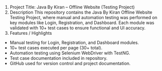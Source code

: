 1. Project Title:  Java By Kiran – Offline Website (Testing Project)
2. Description
This repository contains the Java By Kiran Offline Website Testing Project, where manual and automation testing was performed on key modules like
Login, Registration, and Dashboard. Each module was validated with 10+ test cases to ensure functional and UI accuracy.
3. Features / Highlights
- Manual testing for Login, Registration, and Dashboard modules.  
- 10+ test cases executed per page (30+ total).  
- Automation testing using Selenium WebDriver with TestNG.  
- Test case documentation included in repository.  
- GitHub used for version control and project documentation. 
